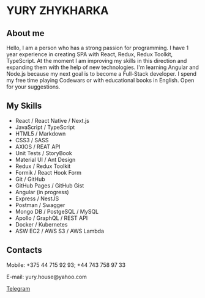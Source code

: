 # YURY ZHYKHARKA
## About me
Hello, I am a person who has a strong passion for programming. I have 1 year experience in creating SPA with React, Redux, Redux Toolkit, TypeScript.
At the moment I am improving my skills in this direction and expanding them with the help of new technologies.
I'm learning Angular and Node.js because my next goal is to become a Full-Stack developer.
I spend my free time playing Codewars or with educational books in English.
Open for your suggestions.
## My Skills
- React / React Native / Next.js
- JavaScript / TypeScript
- HTML5 / Markdown
- CSS3 / SASS
- AXIOS / REAT API
- Unit Tests / StoryBook
- Material UI / Ant Design
- Redux / Redux Toolkit
- Formik / React Hook Form
- Git / GitHub
- GitHub Pages / GitHub Gist
- Angular (in progress)
- Express / NestJS
- Postman / Swagger
- Mongo DB / PostgeSQL / MySQL
- Apollo / GraphQL / REST API
- Docker / Kubernetes
- ASW EC2 / AWS S3 / AWS Lambda
## Contacts
<p>Mobile: +375 44 715 92 93; +44 743 758 97 33</p>
<p>E-mail: yury.house@yahoo.com</p>
<!-- <p><a href="https://yuryhouse.github.io/yurasz-portfolio">My Portfolio</a></p> -->
<p><a href="https://t.me/YuryHouse">Telegram</a></p>
